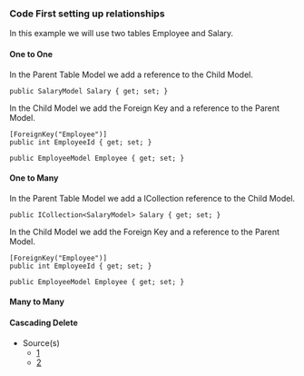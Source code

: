 ### Code First setting up relationships

In this example we will use two tables Employee and Salary.

#### One to One
In the Parent Table Model we add a reference to the Child Model.
```
public SalaryModel Salary { get; set; }
```

In the Child Model we add the Foreign Key and a reference to the Parent Model.
```
[ForeignKey("Employee")]
public int EmployeeId { get; set; }

public EmployeeModel Employee { get; set; }
```

#### One to Many
In the Parent Table Model we add a ICollection reference to the Child Model.
```
public ICollection<SalaryModel> Salary { get; set; }
```

In the Child Model we add the Foreign Key and a reference to the Parent Model.
```
[ForeignKey("Employee")]
public int EmployeeId { get; set; }

public EmployeeModel Employee { get; set; }
```

#### Many to Many

#### Cascading Delete

- Source(s)
  - [1](link1)
  - [2](link2)
